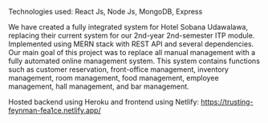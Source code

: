 Technologies used:
React Js, Node Js, MongoDB, Express

We have created a fully integrated system for Hotel Sobana Udawalawa, replacing their current system for our 2nd-year 2nd-semester ITP module. Implemented using 
MERN stack with REST API and several dependencies. Our main goal of this project was to replace all manual management with a fully automated online management 
system. This system contains functions such as customer reservation, front-office management, inventory management, room management, food management, employee
management, hall management, and bar management.

Hosted backend using Heroku and frontend using Netlify:
https://trusting-feynman-fea1ce.netlify.app/
